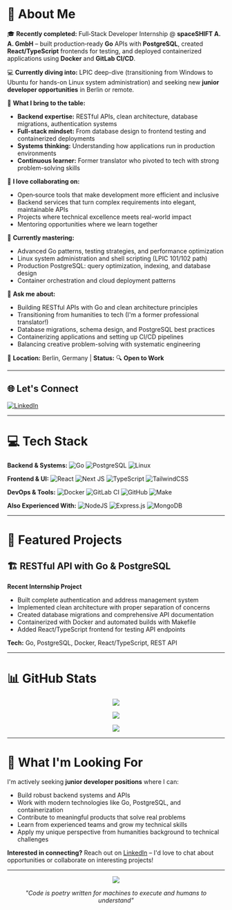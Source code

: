 # 💫 About Me

🎓 **Recently completed:** Full‑Stack Developer Internship @ **spaceSHIFT A. A. GmbH** – built production‑ready **Go** APIs with **PostgreSQL**, created **React/TypeScript** frontends for testing, and deployed containerized applications using **Docker** and **GitLab CI/CD**.

💻 **Currently diving into:** LPIC deep-dive (transitioning from Windows to Ubuntu for hands-on Linux system administration) and seeking new **junior developer opportunities** in Berlin or remote.

🚀 **What I bring to the table:**
* **Backend expertise:** RESTful APIs, clean architecture, database migrations, authentication systems
* **Full-stack mindset:** From database design to frontend testing and containerized deployments
* **Systems thinking:** Understanding how applications run in production environments
* **Continuous learner:** Former translator who pivoted to tech with strong problem-solving skills

🤝 **I love collaborating on:**
* Open‑source tools that make development more efficient and inclusive
* Backend services that turn complex requirements into elegant, maintainable APIs
* Projects where technical excellence meets real-world impact
* Mentoring opportunities where we learn together

🌱 **Currently mastering:**
* Advanced Go patterns, testing strategies, and performance optimization
* Linux system administration and shell scripting (LPIC 101/102 path)
* Production PostgreSQL: query optimization, indexing, and database design
* Container orchestration and cloud deployment patterns

💬 **Ask me about:**
* Building RESTful APIs with Go and clean architecture principles
* Transitioning from humanities to tech (I'm a former professional translator!)
* Database migrations, schema design, and PostgreSQL best practices
* Containerizing applications and setting up CI/CD pipelines
* Balancing creative problem-solving with systematic engineering

📍 **Location:** Berlin, Germany | **Status:** 🔍 **Open to Work**

---

## 🌐 Let's Connect

[![LinkedIn](https://img.shields.io/badge/LinkedIn-%230077B5.svg?logo=linkedin&logoColor=white)](https://linkedin.com/in/nawwar-diab/) 

---

# 💻 Tech Stack

**Backend & Systems:**
![Go](https://img.shields.io/badge/Go-00ADD8?style=for-the-badge&logo=go&logoColor=white) ![PostgreSQL](https://img.shields.io/badge/PostgreSQL-316192?style=for-the-badge&logo=postgresql&logoColor=white) ![Linux](https://img.shields.io/badge/Linux-FCC624?style=for-the-badge&logo=linux&logoColor=black)

**Frontend & UI:**
![React](https://img.shields.io/badge/react-%2320232a.svg?style=for-the-badge&logo=react&logoColor=%2361DAFB) ![Next JS](https://img.shields.io/badge/Next-black?style=for-the-badge&logo=next.js&logoColor=white) ![TypeScript](https://img.shields.io/badge/typescript-%23007ACC.svg?style=for-the-badge&logo=typescript&logoColor=white) ![TailwindCSS](https://img.shields.io/badge/tailwindcss-%2338B2AC.svg?style=for-the-badge&logo=tailwind-css&logoColor=white)

**DevOps & Tools:**
![Docker](https://img.shields.io/badge/Docker-2496ED?style=for-the-badge&logo=docker&logoColor=white) ![GitLab CI](https://img.shields.io/badge/GitLab%20CI-330F63?style=for-the-badge&logo=gitlab&logoColor=white) ![GitHub](https://img.shields.io/badge/github-%23121011.svg?style=for-the-badge&logo=github&logoColor=white) ![Make](https://img.shields.io/badge/GNU%20Make-A42E2B?style=for-the-badge&logo=gnu&logoColor=white)

**Also Experienced With:**
![NodeJS](https://img.shields.io/badge/node.js-6DA55F?style=for-the-badge&logo=node.js&logoColor=white) ![Express.js](https://img.shields.io/badge/express.js-%23404d59.svg?style=for-the-badge&logo=express&logoColor=%2361DAFB) ![MongoDB](https://img.shields.io/badge/MongoDB-%234ea94b.svg?style=for-the-badge&logo=mongodb&logoColor=white)

---

# 🚀 Featured Projects

## 🏗️ RESTful API with Go & PostgreSQL
**Recent Internship Project**

- Built complete authentication and address management system
- Implemented clean architecture with proper separation of concerns
- Created database migrations and comprehensive API documentation
- Containerized with Docker and automated builds with Makefile
- Added React/TypeScript frontend for testing API endpoints

**Tech:** Go, PostgreSQL, Docker, React/TypeScript, REST API

---

# 📊 GitHub Stats

<div align="center">

![](https://github-readme-stats.vercel.app/api?username=nawwardiab&theme=dark&hide_border=false&include_all_commits=false&count_private=false)

![](https://github-readme-streak-stats.herokuapp.com/?user=nawwardiab&theme=dark&hide_border=false)

![](https://github-readme-stats.vercel.app/api/top-langs/?username=nawwardiab&theme=dark&hide_border=false&include_all_commits=false&count_private=false&layout=compact)

</div>

---

# 🎯 What I'm Looking For

I'm actively seeking **junior developer positions** where I can:
- Build robust backend systems and APIs
- Work with modern technologies like Go, PostgreSQL, and containerization
- Contribute to meaningful products that solve real problems
- Learn from experienced teams and grow my technical skills
- Apply my unique perspective from humanities background to technical challenges

**Interested in connecting?** Reach out on [LinkedIn](https://linkedin.com/in/nawwar-diab/) – I'd love to chat about opportunities or collaborate on interesting projects!



---

<div align="center">

[![](https://visitcount.itsvg.in/api?id=nawwardiab&icon=0&color=13)](https://visitcount.itsvg.in)

*"Code is poetry written for machines to execute and humans to understand"*

</div>
